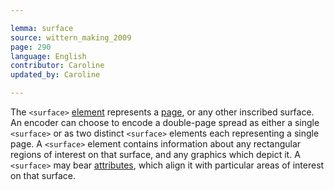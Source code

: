 ```yaml
---

lemma: surface
source: wittern_making_2009
page: 290
language: English
contributor: Caroline
updated_by: Caroline

---
```


The `<surface>` [element](element.html) represents a [page](page.html), or any other inscribed surface.
An encoder can choose to encode a double-page spread as either a single `<surface>` or as two distinct `<surface>` elements each representing a single page.
A `<surface>` element contains information about any rectangular regions of interest on that surface, and any graphics which depict it. A `<surface>` may bear [attributes](attribute.html), which align it with particular areas of interest on that surface.
